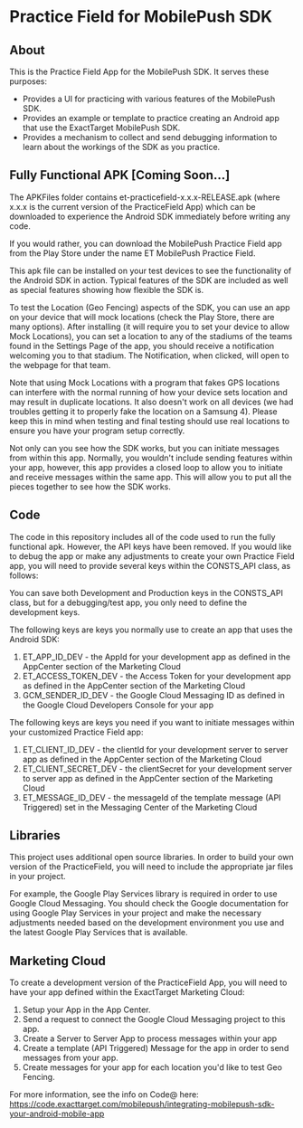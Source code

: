 # Practice Field for MobilePush SDK

## About
This is the Practice Field App for the MobilePush SDK. It serves these purposes:

- Provides a UI for practicing with various features of the MobilePush SDK.
- Provides an example or template to practice creating an Android app that use the ExactTarget MobilePush SDK.
- Provides a mechanism to collect and send debugging information to learn about the workings of the SDK as you practice.

## Fully Functional APK [Coming Soon...]
The APKFiles folder contains et-practicefield-x.x.x-RELEASE.apk (where x.x.x is the current version of the PracticeField App) which can be downloaded to experience the Android SDK immediately before writing any code.

If you would rather, you can download the MobilePush Practice Field app from the Play Store under the name ET MobilePush Practice Field.

This apk file can be installed on your test devices to see the functionality of the Android SDK in action.  Typical features of the SDK are included as well as special features showing how flexible the SDK is.

To test the Location (Geo Fencing) aspects of the SDK, you can use an app on your device that will mock locations (check the Play Store, there are many options).  After installing (it will require you to set your device to allow Mock Locations), you can set a location to any of the stadiums of the teams found in the Settings Page of the app, you should receive a notification welcoming you to that stadium.  The Notification, when clicked, will open to the webpage for that team.

Note that using Mock Locations with a program that fakes GPS locations can interfere with the normal running of how your device sets location and may result in duplicate locations.  It also doesn't work on all devices (we had troubles getting it to properly fake the location on a Samsung 4).  Please keep this in mind when testing and final testing should use real locations to ensure you have your program setup correctly.

Not only can you see how the SDK works, but you can initiate messages from within this app.  Normally, you wouldn't include sending features within your app, however, this app provides a closed loop to allow you to initiate and receive messages within the same app.  This will allow you to put all the pieces together to see how the SDK works.

## Code
The code in this repository includes all of the code used to run the fully functional apk.  However, the API keys have been removed.  If you would like to debug the app or make any adjustments to create your own Practice Field app, you will need to provide several keys within the CONSTS_API class, as follows:

You can save both Development and Production keys in the CONSTS_API class, but for a debugging/test app, you only need to define the development keys.

The following keys are keys you normally use to create an app that uses the Android SDK:

1. ET_APP_ID_DEV - the AppId for your development app as defined in the AppCenter section of the Marketing Cloud
2. ET_ACCESS_TOKEN_DEV - the Access Token for your development app as defined in the AppCenter section of the Marketing Cloud
3. GCM_SENDER_ID_DEV - the Google Cloud Messaging ID as defined in the Google Cloud Developers Console for your app

The following keys are keys you need if you want to initiate messages within your customized Practice Field app:

1. ET_CLIENT_ID_DEV - the clientId for your development server to server app as defined in the AppCenter section of the Marketing Cloud
2. ET_CLIENT_SECRET_DEV -  the clientSecret for your development server to server app as defined in the AppCenter section of the Marketing Cloud
3. ET_MESSAGE_ID_DEV - the messageId of the template message (API Triggered) set in the Messaging Center of the Marketing Cloud

## Libraries
This project uses additional open source libraries.  In order to build your own version of the PracticeField, you will need to include the appropriate jar files in your project.

For example, the  Google Play Services library is required in order to use Google Cloud Messaging.  You should check the Google documentation for using Google Play Services in your project and make the necessary adjustments needed based on the development environment you use and the latest Google Play Services that is available.

## Marketing Cloud
To create a development version of the PracticeField App, you will need to have your app defined within the ExactTarget Marketing Cloud:

1. Setup your App in the App Center.
2. Send a request to connect the Google Cloud Messaging project to this app.
3. Create a Server to Server App to process messages within your app
4. Create a template (API Triggered) Message for the app in order to send messages from your app.
5. Create messages for your app for each location you'd like to test Geo Fencing.

For more information, see the info on Code@ here:
https://code.exacttarget.com/mobilepush/integrating-mobilepush-sdk-your-android-mobile-app



